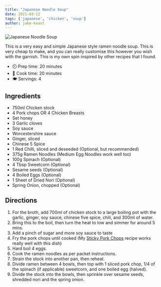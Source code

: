 ```yaml
---
title: "Japanese Noodle Soup"
date: 2021-03-12
tags: ['japanese', 'chicken', 'soup']
author: jake-keast
---
```


![Japanese Noodle Soup](/cooking/pix/japanese-noodle-soup.webp)

This is a very easy and simple Japanese style ramen noodle soup. This is very cheap to make, and you can really customise this however you wish with the garnish. This is my own spin inspired by other recipes that I found.

- ⏲️ Prep time: 20 minutes
- 🍳 Cook time: 20 minutes
- 🍽️ Servings: 4

## Ingredients

- 750ml Chicken stock
- 4 Pork chops OR 4 Chicken Breasts
- Set honey
- 3 Garlic cloves
- Soy sauce
- Worcestershire sauce
- Ginger, sliced
- Chinese 5 Spice
- 1 Red Chilli, sliced and deseeded (Optional, but recommended)
- 375g Ramen Noodles (Medium Egg Noodles work well too)
- 100g Spinach (Optional)
- 4 Tbsp Sweetcorn (Optional)
- Sesame seeds (Optional)
- 4 Boiled Eggs (Optional)
- 1 Sheet of Dried Nori (Optional)
- Spring Onion, chopped (Optional)

## Directions

1. For the broth, add 700ml of chicken stock to a large boiling pot with the garlic, ginger, soy sauce, chinese five spice, chili, and 300ml of water.
2. Bring this to the boil, then turn the heat to low and simmer for around 5 mins.
3. Add a pinch of sugar and more soy sauce to taste
4. Fry the pork chops until cooked (My [Sticky Pork Chops](/sticky-porkchops) recipe works really well with this dish)
5. Hard boil 4 eggs.
6. Cook the ramen noodles as per packet instructions.
7. Strain the stock into another pan, then reheat.
8. Divide ramen between 4 bowls, then top with 1 sliced pork chop, 1/4 of the spinach (if applicable) sweetcorn, and one boiled egg (halved).
9. Divide the stock into the bowls, then sprinkle over sesame seeds, shredded nori and the spring onion.

